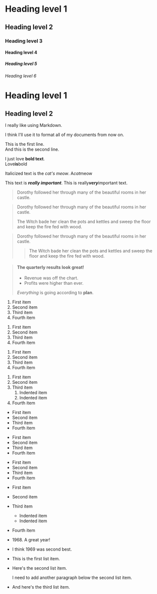 # Heading level 1

## Heading level 2

### Heading level 3

#### Heading level 4

##### Heading level 5

###### Heading level 6

Heading level 1
===============

Heading level 2
---------------

I really like using Markdown.

I think I'll use it to format all of my documents from now on.

This is the first line.  
And this is the second line.

I just love **bold text**.  
Love**is**bold

Italicized text is the *cat's meow*.
A*cat*meow

This text is ***really important***.
This is really***very***important text.

> Dorothy followed her through many of the beautiful rooms in her castle.

> Dorothy followed her through many of the beautiful rooms in her castle.
>
> The Witch bade her clean the pots and kettles and sweep the floor and keep the fire fed with wood.

> Dorothy followed her through many of the beautiful rooms in her castle.
>
>> The Witch bade her clean the pots and kettles and sweep the floor and keep the fire fed with wood.

> #### The quarterly results look great!
> - Revenue was off the chart.
> - Profits were higher than ever.
> 
> *Everything* is going according to **plan**.

1. First item
2. Second item
3. Third item
4. Fourth item

<!-- -->

1. First item
1. Second item
1. Third item
1. Fourth item

<!-- -->

1. First item
8. Second item
3. Third item
5. Fourth item

<!-- -->

1. First item
2. Second item
3. Third item
	1. Indented item
	2. Indented item
4. Fourth item


- First item
- Second item
- Third item
- Fourth item


* First item
* Second item
* Third item
* Fourth item


+ First item
+ Second item
+ Third item
+ Fourth item


- First item
- Second item
- Third item
	- Indented item
	- Indented item
- Fourth item


- 1968\. A great year!
- I think 1969 was second best.


* This is the first list item.
* Here's the second list item.

	I need to add another paragraph below the second list item.

* And here's the third list item.
